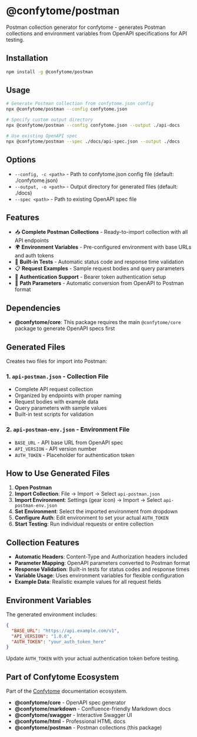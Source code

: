 # @confytome/postman

Postman collection generator for confytome - generates Postman collections and environment variables from OpenAPI specifications for API testing.

## Installation

```bash
npm install -g @confytome/postman
```

## Usage

```bash
# Generate Postman collection from confytome.json config
npx @confytome/postman --config confytome.json

# Specify custom output directory
npx @confytome/postman --config confytome.json --output ./api-docs

# Use existing OpenAPI spec
npx @confytome/postman --spec ./docs/api-spec.json --output ./docs
```

## Options

- `--config, -c <path>` - Path to confytome.json config file (default: ./confytome.json)
- `--output, -o <path>` - Output directory for generated files (default: ./docs)
- `--spec <path>` - Path to existing OpenAPI spec file

## Features

- 📥 **Complete Postman Collections** - Ready-to-import collection with all API endpoints
- 🌍 **Environment Variables** - Pre-configured environment with base URLs and auth tokens
- 🧪 **Built-in Tests** - Automatic status code and response time validation
- 📋 **Request Examples** - Sample request bodies and query parameters
- 🔐 **Authentication Support** - Bearer token authentication setup
- 🎯 **Path Parameters** - Automatic conversion from OpenAPI to Postman format

## Dependencies

- **@confytome/core**: This package requires the main `@confytome/core` package to generate OpenAPI specs first

## Generated Files

Creates two files for import into Postman:

### 1. `api-postman.json` - Collection File
- Complete API request collection
- Organized by endpoints with proper naming
- Request bodies with example data
- Query parameters with sample values
- Built-in test scripts for validation

### 2. `api-postman-env.json` - Environment File
- `BASE_URL` - API base URL from OpenAPI spec
- `API_VERSION` - API version number
- `AUTH_TOKEN` - Placeholder for authentication token

## How to Use Generated Files

1. **Open Postman**
2. **Import Collection**: File → Import → Select `api-postman.json`
3. **Import Environment**: Settings (gear icon) → Import → Select `api-postman-env.json`
4. **Set Environment**: Select the imported environment from dropdown
5. **Configure Auth**: Edit environment to set your actual `AUTH_TOKEN`
6. **Start Testing**: Run individual requests or entire collection

## Collection Features

- **Automatic Headers**: Content-Type and Authorization headers included
- **Parameter Mapping**: OpenAPI parameters converted to Postman format
- **Response Validation**: Built-in tests for status codes and response times
- **Variable Usage**: Uses environment variables for flexible configuration
- **Example Data**: Realistic example values for all request fields

## Environment Variables

The generated environment includes:

```json
{
  "BASE_URL": "https://api.example.com/v1",
  "API_VERSION": "1.0.0", 
  "AUTH_TOKEN": "your_auth_token_here"
}
```

Update `AUTH_TOKEN` with your actual authentication token before testing.

## Part of Confytome Ecosystem

Part of the [Confytome](https://github.com/n-ae/confytome) documentation ecosystem.

- **@confytome/core** - OpenAPI spec generator
- **@confytome/markdown** - Confluence-friendly Markdown docs
- **@confytome/swagger** - Interactive Swagger UI
- **@confytome/html** - Professional HTML docs
- **@confytome/postman** - Postman collections (this package)

